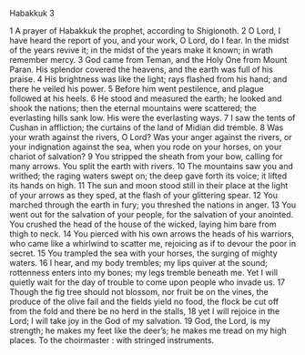 Habakkuk 3

1	A prayer of Habakkuk the prophet, according to Shigionoth.
2	O Lord, I have heard the report of you, and your work, O Lord, do I fear. In the midst of the years revive it; in the midst of the years make it known; in wrath remember mercy.
3	God came from Teman, and the Holy One from Mount Paran. His splendor covered the heavens, and the earth was full of his praise.
4	His brightness was like the light; rays flashed from his hand; and there he veiled his power.
5	Before him went pestilence, and plague followed at his heels.
6	He stood and measured the earth; he looked and shook the nations; then the eternal mountains were scattered; the everlasting hills sank low. His were the everlasting ways.
7	I saw the tents of Cushan in affliction; the curtains of the land of Midian did tremble.
8	Was your wrath against the rivers, O Lord? Was your anger against the rivers, or your indignation against the sea, when you rode on your horses, on your chariot of salvation?
9	You stripped the sheath from your bow, calling for many arrows. You split the earth with rivers.
10	The mountains saw you and writhed; the raging waters swept on; the deep gave forth its voice; it lifted its hands on high.
11	The sun and moon stood still in their place at the light of your arrows as they sped, at the flash of your glittering spear.
12	You marched through the earth in fury; you threshed the nations in anger.
13	You went out for the salvation of your people, for the salvation of your anointed. You crushed the head of the house of the wicked, laying him bare from thigh to neck.
14	You pierced with his own arrows the heads of his warriors, who came like a whirlwind to scatter me, rejoicing as if to devour the poor in secret.
15	You trampled the sea with your horses, the surging of mighty waters.
16	I hear, and my body trembles; my lips quiver at the sound; rottenness enters into my bones; my legs tremble beneath me. Yet I will quietly wait for the day of trouble to come upon people who invade us.
17	Though the fig tree should not blossom, nor fruit be on the vines, the produce of the olive fail and the fields yield no food, the flock be cut off from the fold and there be no herd in the stalls,
18	yet I will rejoice in the Lord; I will take joy in the God of my salvation.
19	God, the Lord, is my strength; he makes my feet like the deer’s; he makes me tread on my high places. To the choirmaster : with stringed instruments.

